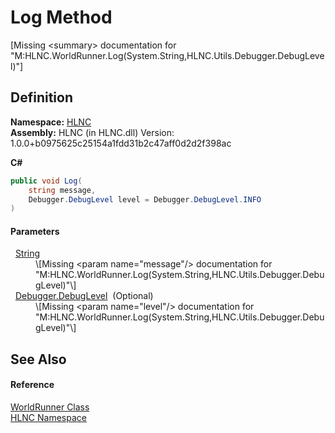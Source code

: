 # Log Method


\[Missing &lt;summary&gt; documentation for "M:HLNC.WorldRunner.Log(System.String,HLNC.Utils.Debugger.DebugLevel)"\]



## Definition
**Namespace:** <a href="N_HLNC">HLNC</a>  
**Assembly:** HLNC (in HLNC.dll) Version: 1.0.0+b0975625c25154a1fdd31b2c47aff0d2d2f398ac

**C#**
``` C#
public void Log(
	string message,
	Debugger.DebugLevel level = Debugger.DebugLevel.INFO
)
```



#### Parameters
<dl><dt>  <a href="https://learn.microsoft.com/dotnet/api/system.string" target="_blank" rel="noopener noreferrer">String</a></dt><dd>\[Missing &lt;param name="message"/&gt; documentation for "M:HLNC.WorldRunner.Log(System.String,HLNC.Utils.Debugger.DebugLevel)"\]</dd><dt>  <a href="T_HLNC_Utils_Debugger_DebugLevel">Debugger.DebugLevel</a>  (Optional)</dt><dd>\[Missing &lt;param name="level"/&gt; documentation for "M:HLNC.WorldRunner.Log(System.String,HLNC.Utils.Debugger.DebugLevel)"\]</dd></dl>

## See Also


#### Reference
<a href="T_HLNC_WorldRunner">WorldRunner Class</a>  
<a href="N_HLNC">HLNC Namespace</a>  

